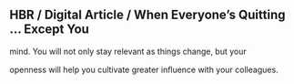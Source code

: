 ## HBR / Digital Article / When Everyone’s Quitting … Except You

mind. You will not only stay relevant as things change, but your

openness will help you cultivate greater inﬂuence with your colleagues.